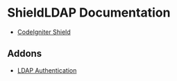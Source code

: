 # ShieldLDAP Documentation

* [CodeIgniter Shield](https://codeigniter4.github.io/shield/)

## Addons

* [LDAP Authentication](ldap.md)
